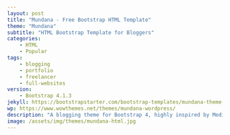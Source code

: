 ```yaml
---
layout: post
title: "Mundana - Free Bootstrap HTML Template"
theme: "Mundana"
subtitle: "HTML Bootstrap Template for Bloggers"          
categories:
    - HTML
    - Popular
tags: 
    - blogging
    - portfolio
    - freelancer
    - full-websites
version:
    - Bootstrap 4.1.3
jekyll: https://bootstrapstarter.com/bootstrap-templates/mundana-theme-jekyll/
wp: https://www.wowthemes.net/themes/mundana-wordpress/
description: "A blogging theme for Bootstrap 4, highly inspired by Medium's layout."
image: /assets/img/themes/mundana-html.jpg
---
```

